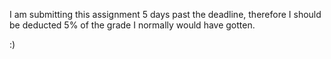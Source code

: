 I am submitting this assignment 5 days past the deadline, therefore I should be deducted 5% of the grade I normally would have gotten.

:)
